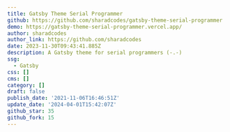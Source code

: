 ```yaml
---
title: Gatsby Theme Serial Programmer
github: https://github.com/sharadcodes/gatsby-theme-serial-programmer
demo: https://gatsby-theme-serial-programmer.vercel.app/
author: sharadcodes
author_link: https://github.com/sharadcodes
date: 2023-11-30T09:43:41.885Z
description: A Gatsby theme for serial programmers (-.-)
ssg:
  - Gatsby
css: []
cms: []
category: []
draft: false
publish_date: '2021-11-06T16:46:51Z'
update_date: '2024-04-01T15:42:07Z'
github_star: 35
github_fork: 15
---
```

